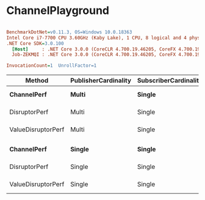 # ChannelPlayground

``` ini

BenchmarkDotNet=v0.11.3, OS=Windows 10.0.18363
Intel Core i7-7700 CPU 3.60GHz (Kaby Lake), 1 CPU, 8 logical and 4 physical cores
.NET Core SDK=3.0.100
  [Host]     : .NET Core 3.0.0 (CoreCLR 4.700.19.46205, CoreFX 4.700.19.46214), 64bit RyuJIT
  Job-ZEKMQI : .NET Core 3.0.0 (CoreCLR 4.700.19.46205, CoreFX 4.700.19.46214), 64bit RyuJIT

InvocationCount=1  UnrollFactor=1  

```
|             Method | PublisherCardinality | SubscriberCardinality |        Type | AllowSyncContinuations |     Mean |     Error |    StdDev |  Op/s | Ratio | RatioSD |
|------------------- |--------------------- |---------------------- |------------ |----------------------- |---------:|----------:|----------:|------:|------:|--------:|
|        **ChannelPerf** |                **Multi** |                **Single** | **BoundedWait** |                   **True** | **77.46 ms** | **1.5405 ms** | **2.8169 ms** | **12.91** |  **1.00** |    **0.00** |
|      DisruptorPerf |                Multi |                Single | BoundedWait |                   True | 31.48 ms | 0.6278 ms | 1.5518 ms | 31.77 |  0.41 |    0.03 |
| ValueDisruptorPerf |                Multi |                Single | BoundedWait |                   True | 33.83 ms | 0.6713 ms | 1.4593 ms | 29.56 |  0.44 |    0.02 |
|                    |                      |                       |             |                        |          |           |           |       |       |         |
|        **ChannelPerf** |               **Single** |                **Single** | **BoundedWait** |                   **True** | **76.19 ms** | **1.5541 ms** | **2.3261 ms** | **13.12** |  **1.00** |    **0.00** |
|      DisruptorPerf |               Single |                Single | BoundedWait |                   True | 10.34 ms | 0.3744 ms | 1.1039 ms | 96.75 |  0.13 |    0.02 |
| ValueDisruptorPerf |               Single |                Single | BoundedWait |                   True | 10.16 ms | 0.2770 ms | 0.8081 ms | 98.43 |  0.13 |    0.01 |
